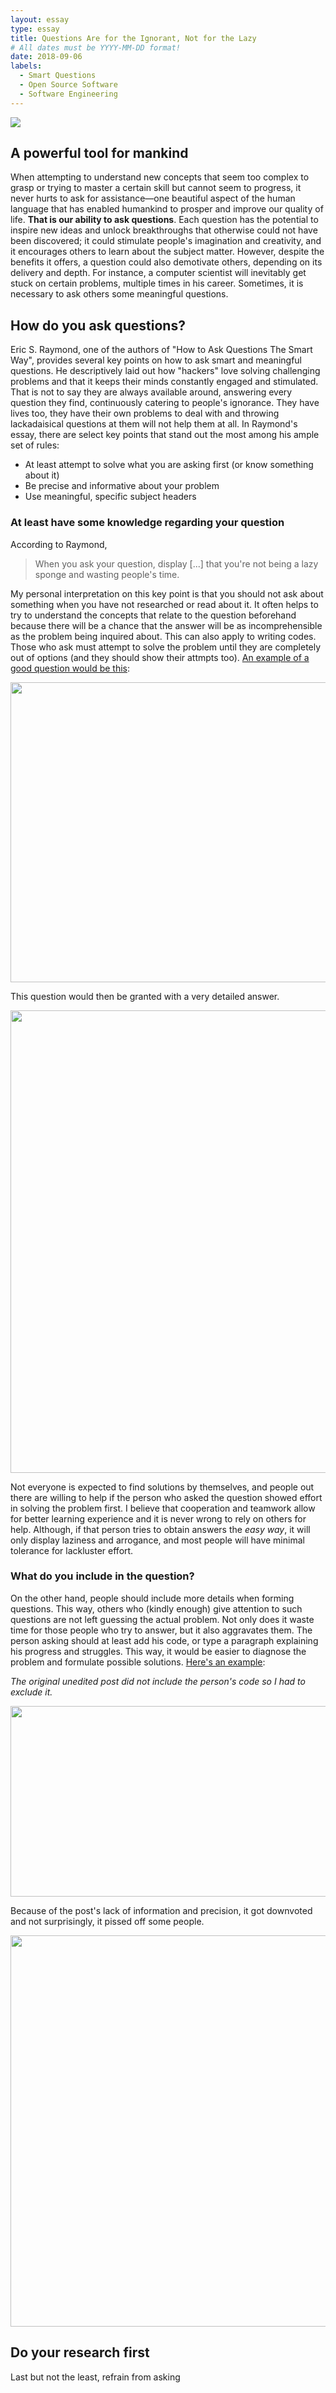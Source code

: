 ```yaml
---
layout: essay
type: essay
title: Questions Are for the Ignorant, Not for the Lazy
# All dates must be YYYY-MM-DD format!
date: 2018-09-06
labels:
  - Smart Questions
  - Open Source Software
  - Software Engineering
---
```


<img class="ui tiny left floated image" src="../images/javascript.jpg">

## A powerful tool for mankind

When attempting to understand new concepts that seem too complex to grasp or trying to master a certain skill but cannot seem to progress, it never hurts to ask for assistance—one beautiful aspect of the human language that has enabled humankind to prosper and improve our quality of life. **That is our ability to ask questions**. Each question has the potential to inspire new ideas and unlock breakthroughs that otherwise could not have been discovered; it could stimulate people's imagination and creativity, and it encourages others to learn about the subject matter. However, despite the benefits it offers, a question could also demotivate others, depending on its delivery and depth. For instance, a computer scientist will inevitably get stuck on certain problems, multiple times in his career. Sometimes, it is necessary to ask others some meaningful questions.

## How do you ask questions?

Eric S. Raymond, one of the authors of "How to Ask Questions The Smart Way", provides several key points on how to ask smart and meaningful questions. He descriptively laid out how "hackers" love solving challenging problems and that it keeps their minds constantly engaged and stimulated. That is not to say they are always available around, answering every question they find, continuously catering to people's ignorance. They have lives too, they have their own problems to deal with and throwing lackadaisical questions at them will not help them at all. In Raymond's essay, there are select key points that stand out the most among his ample set of rules: 

- At least attempt to solve what you are asking first (or know something about it)
- Be precise and informative about your problem
- Use meaningful, specific subject headers

### At least have some knowledge regarding your question

According to Raymond,

> When you ask your question, display \[...\] that you're not being a lazy sponge and wasting people's time.

My personal interpretation on this key point is that you should not ask about something when you have not researched or read about it. It often helps to try to understand the concepts that relate to the question beforehand because there will be a chance that the answer will be as incomprehensible as the problem being inquired about. This can also apply to writing codes. Those who ask must attempt to solve the problem until they are completely out of options (and they should show their attmpts too). [An example of a good question would be this](https://stackoverflow.com/questions/363681/how-do-i-generate-random-integers-within-a-specific-range-in-java#):

<p align="center">
  <img width="728" height="480" src="../images/goodquestion.PNG">
</p>

This question would then be granted with a very detailed answer.

<p align="center">
  <img width="589" height="740" src="../images/goodanswer.PNG">
</p>

Not everyone is expected to find solutions by themselves, and people out there are willing to help if the person who asked the question showed effort in solving the problem first. I believe that cooperation and teamwork allow for better learning experience and it is never wrong to rely on others for help. Although, if that person tries to obtain answers the *easy way*, it will only display laziness and arrogance, and most people will have minimal tolerance for lackluster effort.

### What do you include in the question?

On the other hand, people should include more details when forming questions. This way, others who (kindly enough) give attention to such questions are not left guessing the actual problem. Not only does it waste time for those people who try to answer, but it also aggravates them. The person asking should at least add his code, or type a paragraph explaining his progress and struggles. This way, it would be easier to diagnose the problem and formulate possible solutions. [Here's an example]():

*The original unedited post did not include the person's code so I had to exclude it.*

<p align="center">
  <img width="592" height="305" src="../images/badquestion.PNG">
</p>

Because of the post's lack of information and precision, it got downvoted and not surprisingly, it pissed off some people.

<p align="center">
  <img width="597" height="626" src="../images/badanswer.PNG">
</p>

## Do your research first

Last but not the least, refrain from asking 
